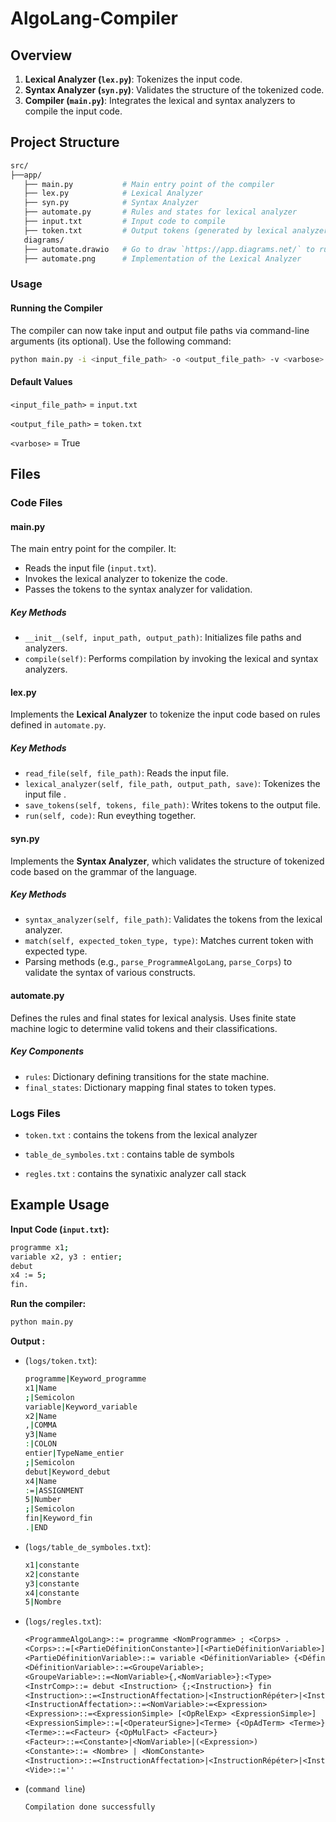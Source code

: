 # AlgoLang-Compiler

## Overview

1. **Lexical Analyzer (`lex.py`)**: Tokenizes the input code.
2. **Syntax Analyzer (`syn.py`)**: Validates the structure of the tokenized code.
3. **Compiler (`main.py`)**: Integrates the lexical and syntax analyzers to compile the input code.

## Project Structure

```bash
src/
├──app/
   ├── main.py           # Main entry point of the compiler
   ├── lex.py            # Lexical Analyzer
   ├── syn.py            # Syntax Analyzer
   ├── automate.py       # Rules and states for lexical analyzer
   ├── input.txt         # Input code to compile 
   ├── token.txt         # Output tokens (generated by lexical analyzer)
   diagrams/
   ├── automate.drawio   # Go to draw `https://app.diagrams.net/` to run it 
   ├── automate.png      # Implementation of the Lexical Analyzer

```

### Usage

#### Running the Compiler
The compiler can now take input and output file paths via command-line arguments (its optional). Use the following command:

```bash
python main.py -i <input_file_path> -o <output_file_path> -v <varbose>
```
#### Default Values

`<input_file_path>` = `input.txt`

`<output_file_path>` =  `token.txt`

`<varbose>` =  True



## Files

### Code Files
#### main.py
The main entry point for the compiler. It:
- Reads the input file (`input.txt`).
- Invokes the lexical analyzer to tokenize the code.
- Passes the tokens to the syntax analyzer for validation.


##### Key Methods
- `__init__(self, input_path, output_path)`: Initializes file paths and analyzers.
- `compile(self)`: Performs compilation by invoking the lexical and syntax analyzers.

#### lex.py
Implements the **Lexical Analyzer** to tokenize the input code based on rules defined in `automate.py`.

##### Key Methods
- `read_file(self, file_path)`: Reads the input file.
- `lexical_analyzer(self, file_path, output_path, save)`: Tokenizes the input file .
- `save_tokens(self, tokens, file_path)`: Writes tokens to the output file.
- `run(self, code)`: Run eveything together.

#### syn.py
Implements the **Syntax Analyzer**, which validates the structure of tokenized code based on the grammar of the language.

##### Key Methods
- `syntax_analyzer(self, file_path)`: Validates the tokens from the lexical analyzer.
- `match(self, expected_token_type, type)`: Matches current token with expected type.
- Parsing methods (e.g., `parse_ProgrammeAlgoLang`, `parse_Corps`) to validate the syntax of various constructs.

#### automate.py
Defines the rules and final states for lexical analysis. Uses finite state machine logic to determine valid tokens and their classifications.

##### Key Components
- `rules`: Dictionary defining transitions for the state machine.
- `final_states`: Dictionary mapping final states to token types.


### Logs Files

- `token.txt` : contains the tokens from the lexical analyzer

- `table_de_symboles.txt` : contains table de symbols 

- `regles.txt` : contains the synatixic analyzer call stack


## Example Usage

**Input Code (`input.txt`):**

```bash
programme x1;
variable x2, y3 : entier;
debut
x4 := 5;
fin.
```

**Run the compiler:**

```bash
python main.py
```

**Output  :**

- (`logs/token.txt`):

  ```bash
  programme|Keyword_programme
  x1|Name
  ;|Semicolon
  variable|Keyword_variable
  x2|Name
  ,|COMMA
  y3|Name
  :|COLON
  entier|TypeName_entier
  ;|Semicolon
  debut|Keyword_debut
  x4|Name
  :=|ASSIGNMENT
  5|Number
  ;|Semicolon
  fin|Keyword_fin
  .|END
  ```

- (`logs/table_de_symboles.txt`):

  ```bash
  x1|constante
  x2|constante
  y3|constante
  x4|constante
  5|Nombre

  ```

- (`logs/regles.txt`):

  ```txt
  <ProgrammeAlgoLang>::= programme <NomProgramme> ; <Corps> .
  <Corps>::=[<PartieDéfinitionConstante>][<PartieDéfinitionVariable>] <InstrComp>
  <PartieDéfinitionVariable>::= variable <DéfinitionVariable> {<DéfinitionVariable>}
  <DéfinitionVariable>::=<GroupeVariable>;
  <GroupeVariable>::=<NomVariable>{,<NomVariable>}:<Type>
  <InstrComp>::= debut <Instruction> {;<Instruction>} fin
  <Instruction>::=<InstructionAffectation>|<InstructionRépéter>|<InstrComp>|<Vide>
  <InstructionAffectation>::=<NomVariable>:=<Expression>
  <Expression>::=<ExpressionSimple> [<OpRelExp> <ExpressionSimple>]
  <ExpressionSimple>::=[<OperateurSigne>]<Terme> {<OpAdTerm> <Terme>}
  <Terme>::=<Facteur> {<OpMulFact> <Facteur>}
  <Facteur>::=<Constante>|<NomVariable>|(<Expression>)
  <Constante>::= <Nombre> | <NomConstante>
  <Instruction>::=<InstructionAffectation>|<InstructionRépéter>|<InstrComp>|<Vide>
  <Vide>::=''

  ```

- (`command line`)

  ```bash
  Compilation done successfully
  ```
